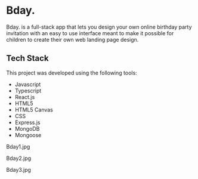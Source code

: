 # Bday.
Bday. is a full-stack app that lets you design your own online birthday party invitation with an easy to use interface meant to make it possible for children to create their own web landing page design.
## Tech Stack
This project was developed using the following tools:

- Javascript
- Typescript
- React.js
- HTML5
- HTML5 Canvas
- CSS
- Express.js
- MongoDB
- Mongoose

Bday1.jpg

Bday2.jpg

Bday3.jpg